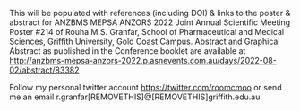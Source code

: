 This will be populated with references (including DOI) & links to the poster & abstract for ANZBMS MEPSA ANZORS 2022 Joint Annual Scientific Meeting Poster #214 of Rouha M.S. Granfar, School of Pharmaceutical and Medical Sciences, Griffith University, Gold Coast Campus. 
Abstract and Graphical Abstract as published in the Conference booklet are available at http://anzbms-mepsa-anzors-2022.p.asnevents.com.au/days/2022-08-02/abstract/83382

Follow my personal twitter account https://twitter.com/roomcmoo
or send me an email r.granfar[REMOVETHIS]@[REMOVETHIS]griffith.edu.au
